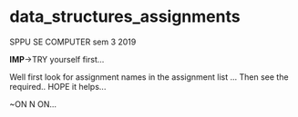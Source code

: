 # data_structures_assignments
SPPU SE COMPUTER sem 3 2019

**IMP**->TRY yourself first...

Well first look for assignment names in the assignment list ...
Then see the required..
HOPE it helps...

~ON N ON...


